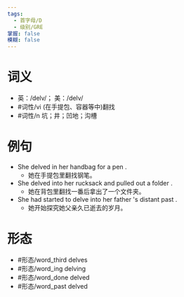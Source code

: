 ```yaml
---
tags:
  - 首字母/D
  - 级别/GRE
掌握: false
模糊: false
---
```

# 词义
- 英：/delv/； 美：/delv/
- #词性/vi  (在手提包、容器等中)翻找
- #词性/n  坑；井；凹地；沟槽
# 例句
- She delved in her handbag for a pen .
	- 她在手提包里翻找钢笔。
- She delved into her rucksack and pulled out a folder .
	- 她在背包里翻找一番后拿出了一个文件夹。
- She had started to delve into her father 's distant past .
	- 她开始探究她父亲久已逝去的岁月。
# 形态
- #形态/word_third delves
- #形态/word_ing delving
- #形态/word_done delved
- #形态/word_past delved
